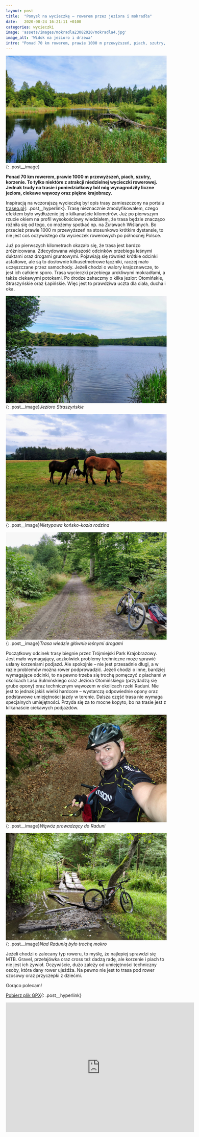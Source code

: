 ```yaml
---
layout: post
title:  "Pomysł na wycieczkę – rowerem przez jeziora i mokradła"
date:   2020-08-24 16:21:11 +0100
categories: wycieczki
image: 'assets/images/mokradla23082020/mokradla4.jpg'
image_alt: 'Widok na jezioro i drzewa'
intro: "Ponad 70 km rowerem, prawie 1000 m przewyższeń, piach, szutry, korzenie. To tylko niektóre z atrakcji niedzielnej wycieczki rowerowej. Jednak trudy na trasie i poniedziałkowy ból nóg wynagrodziły liczne jeziora, ciekawe wąwozy oraz piękne krajobrazy."
---
```


![Widok na jezioro i drzewa](/assets/images/mokradla23082020/mokradla4.jpg){: .post__image}

**Ponad 70 km rowerem, prawie 1000 m przewyższeń, piach, szutry, korzenie. To tylko niektóre z atrakcji niedzielnej wycieczki rowerowej. Jednak trudy na trasie i poniedziałkowy ból nóg wynagrodziły liczne jeziora, ciekawe wąwozy oraz piękne krajobrazy.**

Inspiracją na wczorajszą wycieczkę był opis trasy zamieszczony na portalu [traseo.pl](https://www.traseo.pl/trasa/jeziora-torfowiska-i-potoki-w-okolicach-trojmiasta){: .post__hyperlink}. Trasę nieznacznie zmodyfikowałem, czego efektem było wydłużenie jej o kilkanaście kilometrów. Już po pierwszym rzucie okiem na profil wysokościowy wiedziałem, że trasa będzie znacząco różniła się od tego, co możemy spotkać np. na Żuławach Wiślanych. Bo przecież prawie 1000 m przewyższeń na stosunkowo krótkim dystansie, to nie jest coś oczywistego dla wycieczek rowerowych po północnej Polsce.

Już po pierwszych kilometrach okazało się, że trasa jest bardzo zróżnicowana. Zdecydowana większość odcinków przebiega leśnymi duktami oraz drogami gruntowymi. Pojawiają się również krótkie odcinki asfaltowe, ale są to dosłownie kilkusetmetrowe łączniki, raczej mało uczęszczane przez samochody. Jeżeli chodzi o walory krajoznawcze, to jest ich całkiem sporo. Trasa wycieczki przebiega urokliwymi mokradłami, a także ciekawymi potokami. Po drodze zahaczmy o kilka jezior: Otomińskie, Straszyńskie oraz Łapińskie. Więc jest to prawdziwa uczta dla ciała, ducha i oka.

![Jezioro Straszyńskie](/assets/images/mokradla23082020/mokradla3.jpg){: .post__image}*Jezioro Straszyńskie*

![Konie i kozy](/assets/images/mokradla23082020/mokradla2.jpg){: .post__image}*Nietypowa końsko-kozia rodzina*

![Szutrowa droga przez las](/assets/images/mokradla23082020/mokradla5.jpg){: .post__image}*Trasa wiedzie głównie leśnymi drogami*

Początkowy odcinek trasy biegnie przez Trójmiejski Park Krajobrazowy. Jest mało wymagający, aczkolwiek problemy techniczne może sprawić usłany korzeniami podjazd. Ale spokojnie – nie jest przesadnie długi, a w razie problemów można rower podprowadzić. Jeżeli chodzi o inne, bardziej wymagające odcinki, to na pewno trzeba się trochę pomęczyć z piachami w okolicach Lasu Sulmińskiego oraz Jeziora Otomińskiego (przydadzą się grube opony) oraz technicznym wąwozem w okolicach rzeki Raduni. Nie jest to jednak jakiś wielki hardcore – wystarczą odpowiednie opony oraz podstawowe umiejętności jazdy w terenie. Dalsza część trasa nie wymaga specjalnych umiejętności. Przyda się za to mocne kopyto, bo na trasie jest z kilkanaście ciekawych podjazdów.

![Początek wąwozu prowadzącego do rzeki Raduni](/assets/images/mokradla23082020/mokradla6.jpg){: .post__image}*Wąwóz prowadzący do Raduni*

![Podmokłe tereny nad rzeką Radunią](/assets/images/mokradla23082020/mokradla11.jpg){: .post__image}*Nad Radunią było trochę mokro*

Jeżeli chodzi o zalecany typ roweru, to myślę, że najlepiej sprawdzi się MTB. Gravel, przełajówka oraz cross też dadzą radę, ale korzenie i piach to nie jest ich żywioł. Oczywiście, dużo zależy od umiejętności techniczny osoby, która dany rower ujeżdża. Na pewno nie jest to trasa pod rower szosowy oraz przyczepki z dziećmi. 

Gorąco polecam!

[Pobierz plik GPX](/assets/files/gpx/jeziora_mokradla.gpx){: .post__hyperlink}

<iframe height='405' width='590' frameborder='0' allowtransparency='true' scrolling='no' src='https://www.strava.com/activities/3953591172/embed/6c2805688c981abf040cce597d8438d0a8eae154'></iframe>


